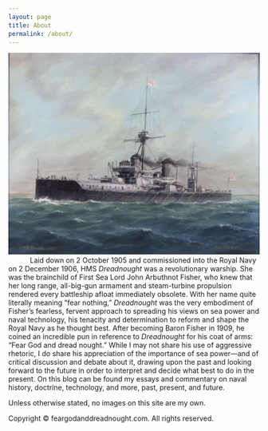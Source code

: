 ```yaml
---
layout: page
title: About
permalink: /about/
---
```


![](/Images/Dreadnought2.jpg)
<br/>
&nbsp;&nbsp;&nbsp;&nbsp;&nbsp;&nbsp;&nbsp;&nbsp;&nbsp;&nbsp;&nbsp;Laid down on 2 October 1905 and commissioned into the Royal Navy on 2 December 1906, HMS _Dreadnought_ was a revolutionary warship. She was the brainchild of First Sea Lord John Arbuthnot Fisher, who knew that her long range, all-big-gun armament and steam-turbine propulsion rendered every battleship afloat immediately obsolete. With her name quite literally meaning “fear nothing,” *Dreadnought* was the very embodiment of Fisher’s fearless, fervent approach to spreading his views on sea power and naval technology, his tenacity and determination to reform and shape the Royal Navy as he thought best. After becoming Baron Fisher in 1909, he coined an incredible pun in reference to _Dreadnought_ for his coat of arms: “Fear God and dread nought.” While I may not share his use of aggressive rhetoric, I do share his appreciation of the importance of sea power—and of critical discussion and debate about it, drawing upon the past and looking forward to the future in order to interpret and decide what best to do in the present. On this blog can be found my essays and commentary on naval history, doctrine, technology, and more, past, present, and future.

Unless otherwise stated, no images on this site are my own.

Copyright &copy; feargodanddreadnought.com. All rights reserved.
